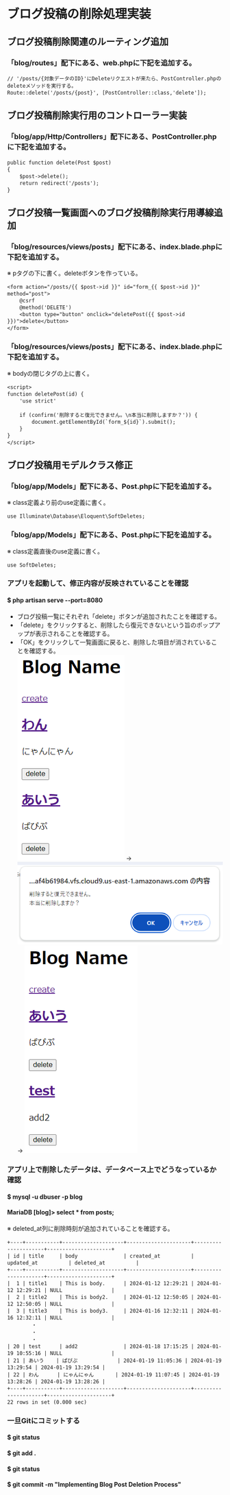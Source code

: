 # ブログ投稿の削除処理実装

## ブログ投稿削除関連のルーティング追加
### 「blog/routes」配下にある、web.phpに下記を追加する。

    // '/posts/{対象データのID}'にDeleteリクエストが来たら、PostController.phpのdeleteメソッドを実行する。
    Route::delete('/posts/{post}', [PostController::class,'delete']);

## ブログ投稿削除実行用のコントローラー実装
### 「blog/app/Http/Controllers」配下にある、PostController.phpに下記を追加する。

    public function delete(Post $post)
    {
        $post->delete();
        return redirect('/posts');
    }

## ブログ投稿一覧画面へのブログ投稿削除実行用導線追加
### 「blog/resources/views/posts」配下にある、index.blade.phpに下記を追加する。
※ pタグの下に書く。deleteボタンを作っている。

    <form action="/posts/{{ $post->id }}" id="form_{{ $post->id }}" method="post">
        @csrf
        @method('DELETE')
        <button type="button" onclick="deletePost({{ $post->id }})">delete</button> 
    </form>

### 「blog/resources/views/posts」配下にある、index.blade.phpに下記を追加する。
※ bodyの閉じタグの上に書く。

    <script>
    function deletePost(id) {
        'use strict'

        if (confirm('削除すると復元できません。\n本当に削除しますか？')) {
            document.getElementById(`form_${id}`).submit();
        }
    }
    </script>

## ブログ投稿用モデルクラス修正
### 「blog/app/Models」配下にある、Post.phpに下記を追加する。
※ class定義より前のuse定義に書く。

    use Illuminate\Database\Eloquent\SoftDeletes;

### 「blog/app/Models」配下にある、Post.phpに下記を追加する。
※ class定義直後のuse定義に書く。

    use SoftDeletes;

### アプリを起動して、修正内容が反映されていることを確認
#### $ php artisan serve --port=8080
* ブログ投稿一覧にそれぞれ「delete」ボタンが追加されたことを確認する。  
* 「delete」をクリックすると、削除したら復元できないという旨のポップアップが表示されることを確認する。  
* 「OK」をクリックして一覧画面に戻ると、削除した項目が消されていることを確認する。  
![Alt text](../../img/08-6_2_1.png) → ![Alt text](../../img/08-6_2_2.png) → ![Alt text](../../img/08-6_2_3.png)

### アプリ上で削除したデータは、データベース上でどうなっているか確認
#### $ mysql -u dbuser -p blog
#### MariaDB [blog]> select * from posts;
※ deleted_at列に削除時刻が追加されていることを確認する。

    +----+-----------+--------------------+---------------------+---------------------+---------------------+
    | id | title     | body               | created_at          | updated_at          | deleted_at          |
    +----+-----------+--------------------+---------------------+---------------------+---------------------+
    |  1 | title1    | This is body.      | 2024-01-12 12:29:21 | 2024-01-12 12:29:21 | NULL                |
    |  2 | title2    | This is body2.     | 2024-01-12 12:50:05 | 2024-01-12 12:50:05 | NULL                |
    |  3 | title3    | This is body3.     | 2024-01-16 12:32:11 | 2024-01-16 12:32:11 | NULL                |
            ・
            ・
            ・
    | 20 | test      | add2               | 2024-01-18 17:15:25 | 2024-01-19 10:55:16 | NULL                |
    | 21 | あいう    | ぱぴぷ             | 2024-01-19 11:05:36 | 2024-01-19 13:29:54 | 2024-01-19 13:29:54 |
    | 22 | わん      | にゃんにゃん       | 2024-01-19 11:07:45 | 2024-01-19 13:28:26 | 2024-01-19 13:28:26 |
    +----+-----------+--------------------+---------------------+---------------------+---------------------+
    22 rows in set (0.000 sec)

### 一旦Gitにコミットする
#### $ git status
#### $ git add .
#### $ git status
#### $ git commit -m "Implementing Blog Post Deletion Process"